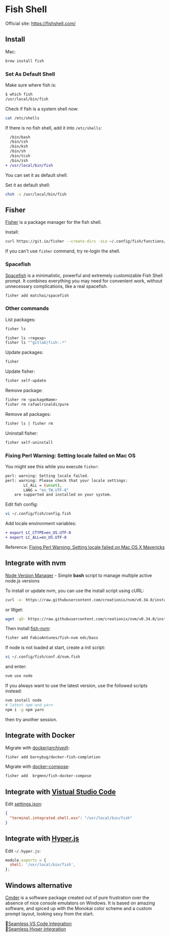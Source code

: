 # Fish Shell

Official site: <https://fishshell.com/>

## Install

Mac:

```sh
brew install fish
```

### Set As Default Shell<Badge text="optional" />

Make sure where fish is:

```sh
$ which fish
/usr/local/bin/fish
```

Check if fish is a system shell now:

```sh
cat /etc/shells
```

If there is no fish shell, add it into `/etc/shells`:

```diff
  /bin/bash
  /bin/csh
  /bin/ksh
  /bin/sh
  /bin/tcsh
  /bin/zsh
+ /usr/local/bin/fish
```

You can set it as default shell:

Set it as default shell:

```sh
chsh -s /usr/local/bin/fish
```

## Fisher

[Fisher](https://github.com/jorgebucaran/fisher) is a package manager for the fish shell.

Install:

```sh
curl https://git.io/fisher --create-dirs -sLo ~/.config/fish/functions/fisher.fish
```

If you can't use `fisher` command, try re-login the shell.

### Spacefish

[Spacefish](https://github.com/matchai/spacefish) is a minimalistic, powerful and extremely customizable Fish Shell prompt. It combines everything you may need for convenient work, without unnecessary complications, like a real spacefish.

```sh
fisher add matchai/spacefish
```

### Other commands

List packages:

```sh
fisher ls

fisher ls <regexp>
fisher ls "^gitlab|fish-.*"
```

Update packages:

```sh
fisher
```

Update fisher:

```sh
fisher self-update
```

Remove package:

```sh
fisher rm <packageName>
fisher rm rafaelrinaldi/pure
```

Remove all packages:

```sh
fisher ls | fisher rm
```

Uninstall fisher:

```sh
fisher self-uninstall
```

### Fixing Perl Warning: Setting locale failed on Mac OS

You might see this while you execute `fisher`:

```sh
perl: warning: Setting locale failed.
perl: warning: Please check that your locale settings:
        LC_ALL = (unset),
        LANG = "en_TW.UTF-8"
    are supported and installed on your system.
```

Edit fish config:

```sh
vi ~/.config/fish/config.fish
```

Add locale environment variables:

```diff
+ export LC_CTYPE=en_US.UTF-8
+ export LC_ALL=en_US.UTF-8
```

Reference: [Fixing Perl Warning: Setting locale failed on Mac OS X Mavericks](https://blogs.agilefaqs.com/2014/01/12/fixing-perl-warning-setting-locale-failed-on-mac-osx/)

## Integrate with nvm

[Node Version Manager](https://github.com/creationix/nvm) - Simple **bash** script to manage multiple active node.js versions

To install or update nvm, you can use the install script using cURL:

```sh
curl -o- https://raw.githubusercontent.com/creationix/nvm/v0.34.0/install.sh | bash
```

or Wget:

```sh
wget -qO- https://raw.githubusercontent.com/creationix/nvm/v0.34.0/install.sh | bash
```

Then install [fish-nvm](https://github.com/FabioAntunes/fish-nvm):

```sh
fisher add FabioAntunes/fish-nvm edc/bass
```

If node is not loaded at start, create a init script:

```sh
vi ~/.config/fish/conf.d/nvm.fish
```

and enter:

```sh
nvm use node
```

If you always want to use the latest version, use the followed scripts instead:

```sh
nvm install node
# latest npm and yarn
npm i -g npm yarn
```

then try another session.

## Integrate with Docker

Migrate with [docker(_archived_)](https://github.com/barnybug-archive/docker-fish-completion):

```sh
fisher add barnybug/docker-fish-completion
```

Migrate with [docker-compose](https://github.com/brgmnn/fish-docker-compose):

```sh
fisher add  brgmnn/fish-docker-compose
```

## Integrate with [Vistual Studio Code](/tools/vscode)

Edit [settings.json](https://code.visualstudio.com/docs/getstarted/settings#_settings-file-locations):

```json
{
  "terminal.integrated.shell.osx": "/usr/local/bin/fish"
}
```

## Integrate with [Hyper.js](/tools/hyper)

Edit `~/.hyper.js`:

```js
module.exports = {
  shell: '/usr/local/bin/fish',
};
```

## Windows alternative

[Cmder](https://cmder.net/) is a software package created out of pure frustration over the absence of nice console emulators on Windows. It is based on amazing software, and spiced up with the Monokai color scheme and a custom prompt layout, looking sexy from the start.

🔗[Seamless VS Code Integration](https://github.com/cmderdev/cmder/wiki/Seamless-VS-Code-Integration)  
🔗[Seamless Hyper integration](https://github.com/cmderdev/cmder/wiki/Seamless-Hyper-integration)
